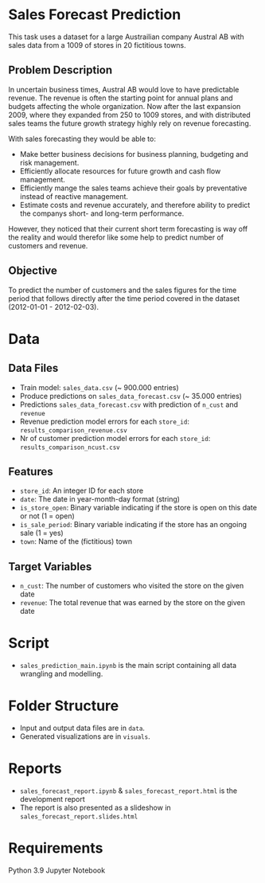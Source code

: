 # Sales Forecast Prediction

This task uses a dataset for a large Austrailian company Austral AB with sales data from a 1009 of stores in 20 fictitious towns.

## Problem Description
In uncertain business times, Austral AB would love to have predictable revenue. The revenue is often the starting point for annual plans and budgets affecting the whole organization. Now after the last expansion 2009, where they expanded from 250 to 1009 stores, and with distributed sales teams the future growth strategy highly rely on revenue forecasting.

With sales forecasting they would be able to:
- Make better business decisions for business planning, budgeting and risk management.
- Efficiently allocate resources for future growth and cash flow management.
- Efficiently mange the sales teams achieve their goals by preventative instead of reactive management.
- Estimate costs and revenue accurately, and therefore ability to predict the companys short- and long-term performance.  

However, they noticed that their current short term forecasting is way off the reality and would therefor like some help to predict number of customers and revenue.

## Objective
To predict the number of customers and the sales figures for the time period that follows directly after the time period covered in the dataset (2012-01-01 - 2012-02-03).

# Data
## Data Files
- Train model: `sales_data.csv` (~ 900.000 entries)
- Produce predictions on `sales_data_forecast.csv` (~ 35.000 entries)
- Predictions `sales_data_forecast.csv` with prediction of `n_cust` and `revenue`
- Revenue prediction model errors for each `store_id`: `results_comparison_revenue.csv`
- Nr of customer prediction model errors for each `store_id`: `results_comparison_ncust.csv`

## Features
- `store_id`: An integer ID for each store
- `date`: The date in year-month-day format (string)
- `is_store_open`: Binary variable indicating if the store is open on this date or not (1 = open)
- `is_sale_period`: Binary variable indicating if the store has an ongoing sale (1 = yes)
- `town`: Name of the (fictitious) town

## Target Variables
- `n_cust`: The number of customers who visited the store on the given date
- `revenue`: The total revenue that was earned by the store on the given date

# Script
- `sales_prediction_main.ipynb` is the main script containing all data wrangling and modelling.

# Folder Structure
- Input and output data files are in `data`.
- Generated visualizations are in `visuals`.

# Reports
- `sales_forecast_report.ipynb` & `sales_forecast_report.html` is the development report
- The report is also presented as a slideshow in `sales_forecast_report.slides.html`

# Requirements
Python 3.9
Jupyter Notebook
